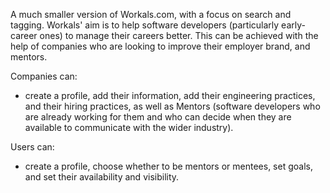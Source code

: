 A much smaller version of Workals.com, with a focus on search and tagging.
Workals' aim is to help software developers (particularly early-career ones) to manage their careers better. This can be achieved with the help of companies who are looking to improve their employer brand, and mentors.


Companies can:

- create a profile, add their information, add their engineering practices, and their hiring practices, as well as Mentors (software developers who are already working for them and who can decide when they are available to communicate with the wider industry).


Users can:  

- create a profile, choose whether to be mentors or mentees, set goals, and set their availability and visibility.
